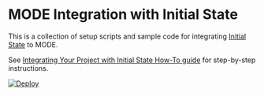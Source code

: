 # MODE Integration with Initial State

This is a collection of setup scripts and sample code for integrating [Initial State](https://www.initialstate.com/) to MODE.

See [Integrating Your Project with Initial State How-To guide](http://dev.tinkermode.com/docs/initial_state.html) for step-by-step instructions.

[![Deploy](https://www.herokucdn.com/deploy/button.png)](https://heroku.com/deploy)
